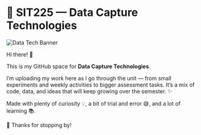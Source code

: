 # 📡 SIT225 — Data Capture Technologies

![Data Tech Banner](https://media2.giphy.com/media/v1.Y2lkPTc5MGI3NjExbmQwY2VxcjI5emIyOWV2d216bTE1YzEydHF2MnlrdTV3NDFnNng1NyZlcD12MV9pbnRlcm5hbF9naWZfYnlfaWQmY3Q9Zw/kZqbBT64ECtjy/giphy.gif)

Hi there! 🫣

This is my GitHub space for **Data Capture Technologies**.  

I’m uploading my work here as I go through the unit — from small experiments and weekly activities to bigger assessment tasks. It’s a mix of code, data, and ideas that will keep growing over the semester. ✨  

Made with plenty of curiosity 💡, a bit of trial and error 😅, and a lot of learning 📚.  

💖 Thanks for stopping by!
